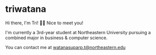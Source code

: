 # triwatana
Hi there, I'm Tri! 👋🏼  Nice to meet you! 

I'm currently a 3rd-year student at Northeastern University pursuing a combined major in business & computer science.

You can contact me at watanasuparp.t@northeastern.edu 





